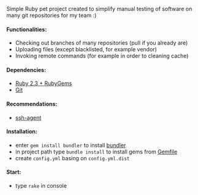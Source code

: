Simple Ruby pet project created to simplify manual testing of software on many git repositories for my team :)

#### Functionalities:
- Checking out branches of many repositories (pull if you already are)
- Uploading files (except blacklisted, for example vendor)
- Invoking remote commands (for example in order to cleaning cache)

#### Dependencies:
- [Ruby 2.3 + RubyGems](http://rubyinstaller.org/downloads/)
- [Git](https://git-scm.com/downloads)

#### Recommendations:
- [ssh-agent](https://confluence.atlassian.com/bitbucket/my-gitbash-ssh-environment-always-asks-for-my-passphrase-what-can-i-do-277252540.html)

#### Installation:
- enter `gem install bundler` to install [bundler](http://bundler.io/)
- in project path type `bundle install` to install gems from [Gemfile](https://github.com/pdaw/brancher/blob/master/Gemfile)
- create `config.yml` basing on `config.yml.dist`

#### Start:
- type `rake` in console

